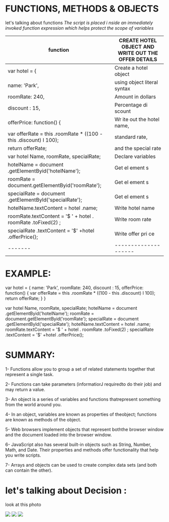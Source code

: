 # FUNCTIONS, METHODS & OBJECTS

  let's talking about functions
  *The script is placed i nside an immediately invoked function expression
  which helps protect the scope of variables*

  function|CREATE HOTEL OBJECT AND WRITE OUT THE OFFER DETAILS
  --------|-----------------------------
  var hotel = {|Create a hotel object
  name: 'Park',|using object literal syntax
  roomRate: 240,|Amount in dollars
  discount : 15,|Percentage di scount
  offerPrice: function() {|Wr ite out the hotel name,
  var offerRate = this .roomRate * ((100 - this .discount) I 100);|standard rate,
  return offerRate;|and the special rate
  var hotel Name, roomRate, specialRate;|Declare variables
  hotelName = document .getElementByid('hotelName');|Get el ement s
  roomRate = document.getElementByid('roomRate');|Get el ement s
  specialRate = document .getElementByld('specialRate');|Get el ement s
  hotelName.textContent = hotel .name;|Write hotel name
  roomRate.textContent = '$ ' + hotel . roomRate .toFixed(2) ;|Write room rate
  specialRate .textContent = '$' +hotel .offerPrice();|Write offer pri ce
  -------|--------------------

  # EXAMPLE:

  var hotel = {
  name: 'Park',
  roomRate: 240,
  discount : 15,
  offerPrice: function() {
  var offerRate = this .roomRate * ((100 - this .discount) I 100);
  return offerRate;
  }
  }

  var hotel Name, roomRate, specialRate;
  hotelName = document .getElementByid('hotelName');
  roomRate = document.getElementByid('roomRate');
  specialRate = document .getElementByld('specialRate');
  hotelName.textContent = hotel .name;
  roomRate.textContent = '$ ' + hotel . roomRate .toFixed(2) ;
  specialRate .textContent = '$' +hotel .offerPrice();


# SUMMARY:

  1- Functions allow you to group a set of related statements together that represent a single task.

  2- Functions can take parameters (informatiorJ requiredto do their job) and may return a value.

  3- An object is a series of variables and functions thatrepresent something from the world around you.

  4- In an object, variables are known as properties of theobject; functions are known as methods of the object.

  5- Web browsers implement objects that represent boththe browser window and the document loaded into the browser
  window.

  6- JavaScript also has several built-in objects such as String, Number, Math, and Date. Their properties and methods
  offer functionality that help you write scripts.

  7- Arrays and objects can be used to create complex data sets (and both can contain the other).


  # let's talking about Decision :

  look at this photo

  <image src="https://github.com/naeemmusamh/Reading-note/blob/main/IMAGE/Screenshot%202021-01-28%20105629.jpg?raw=true">

  <image src="https://github.com/naeemmusamh/Reading-note/blob/main/IMAGE/Screenshot%202021-01-28%20102537.jpg?raw=true">

  <image src="https://github.com/naeemmusamh/Reading-note/blob/main/IMAGE/Screenshot%202021-01-28%20150017.jpg?raw=true">
